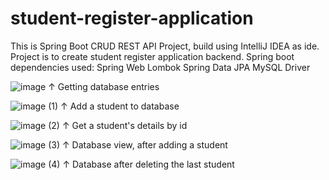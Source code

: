 # student-register-application

This is Spring Boot CRUD REST API Project, build using IntelliJ IDEA as ide. Project is to create student register application backend.
Spring boot dependencies used:
  Spring Web
  Lombok
  Spring Data JPA
  MySQL Driver
  
  ![image](https://user-images.githubusercontent.com/44170368/198697770-8f0620a0-aa9c-4c31-8df8-107846ffce2b.png)
↑ Getting database entries

![image (1)](https://user-images.githubusercontent.com/44170368/198697884-2d5bfa8f-1fbb-44da-b7de-339b3824cc72.png)
↑ Add a student to database

![image (2)](https://user-images.githubusercontent.com/44170368/198697983-3e063c5e-fb88-4e22-9b9a-8bfcb1e48d23.png)
↑ Get a student's details by id

![image (3)](https://user-images.githubusercontent.com/44170368/198698049-916aa11e-8dfe-45b9-9a4c-5b3ff7cc772f.png)
↑ Database view, after adding a student

![image (4)](https://user-images.githubusercontent.com/44170368/198698478-09216b58-6a42-4b91-b15c-18fdc9a1efc7.png)
↑ Database after deleting the last student
